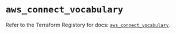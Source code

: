 # `aws_connect_vocabulary`

Refer to the Terraform Registory for docs: [`aws_connect_vocabulary`](https://registry.terraform.io/providers/hashicorp/aws/5.24.0/docs/resources/connect_vocabulary).
